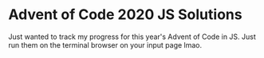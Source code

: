 # Advent of Code 2020 JS Solutions

Just wanted to track my progress for this year's Advent of Code in JS. Just run them on the terminal browser on your input page lmao.
